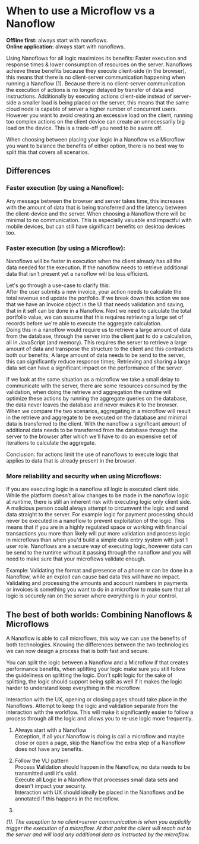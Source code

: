 # When to use a Microflow vs a Nanoflow

**Offline first:** always start with nanoflows.  
**Online application:** always start with nanoflows.


Using Nanoflows for all logic maximizes its benefits: Faster execution and response times & lower consumption of resources on the server. Nanoflows achieve these benefits because they execute client-side (in the browser), this means that there is no client-server communication happening when running a Nanoflow (1). Because there is no client-server communication the execution of actions is no longer delayed by transfer of data and instructions.   Additionally by executing actions client-side instead of server-side a smaller load is being placed on the server, this means that the same cloud node is capable of server a higher number of concurrent users. However you want to avoid creating an excessive load on the client, running too complex actions on the client device can create an unnecessarily big load on the device. This is a trade-off you need to be aware off. 


When choosing between placing your logic in a Nanoflow vs a Microflow you want to balance the benefits of either option, there is no best way to split this that covers all scenarios.
 
## Differences

### Faster execution (by using a Nanoflow):
Any message between the browser and server takes time, this increases with the amount of data that is being transferred and the latency between the client-device and the server. When choosing a Nanoflow there will be minimal to no communication. This is especially valuable and impactful with mobile devices, but can still have significant benefits on desktop devices too. 
  
### Faster execution (by using a Microflow):
Nanoflows will be faster in execution when the client already has all the data needed for the execution. If the nanoflow needs to retrieve additional data that isn't present yet a nanoflow will be less efficient.

Let's go through a use-case to clarify this:  
After the user submits a new invoice, your action needs to calculate the total revenue and update the portfolio. If we break down this action we see that we have an Invoice object in the UI that needs validation and saving, that in it self can be done in a Nanoflow. Next we need to calculate the total portfolio value, we can assume that this requires retrieving a large set of records before we're able to execute the aggregate calculation.  
Doing this in a nanoflow would require us to retrieve a large amount of data from the database, through the server into the client just to do a calculation, all in JavaScript (and memory). This requires the server to retrieve a large amount of data and transpose the structure to the client and this contradicts both our benefits; A large amount of data needs to be send to the server, this can significantly reduce response times; Retrieving and sharing a large data set can have a significant impact on the performance of the server.

If we look at the same situation as a microflow we take a small delay to communicate with the server, there are some resources consumed by the validation, when doing the retrieve and aggregation the runtime will optimize these actions by running the aggregate queries on the database, the data never leaves the database and never makes it to the browser.  When we compare the two scenarios, aggregating in a microflow will result in the retrieve and aggregate to be executed on the database and minimal data is transferred to the client. With the nanoflow a significant amount of additional data needs to be transferred from the database through the server to the browser after which we'll have to do an expensive set of iterations to calculate the aggregate.   

Conclusion: for actions limit the use of nanoflows to execute logic that applies to data that is already present in the browser.


### More reliability and security when using Microflows:
If you are executing logic in a nanoflow all logic is executed client side. While the platform doesn’t allow changes to be made in the nanoflow logic at runtime, there is still an inherent risk with executing logic only client side. A malicious person could always attempt to circumvent the logic and send data straight to the server. For example logic for payment processing should never be executed in a nanoflow to prevent exploitation of the logic. This means that if you are in a highly regulated space or working with financial transactions you more than likely will put more validation and process logic in microflows than when you'd build a simple data entry system with just 1 user role.
Nanoflows are a secure way of executing logic, however data can be send to the runtime without it passing through the nanoflow and you will need to make sure that your microflows validate enough.

Example: Validating the format and presence of a phone nr can be done in a Nanoflow, while an exploit can cause bad data this will have no impact. Validating and processing the amounts and account numbers in payments or invoices is something you want to do in a microflow to make sure that all logic is securely ran on the server where everything is in your control. 



## The best of both worlds: Combining Nanoflows & Microflows
A Nanoflow is able to call microflows, this way we can use the benefits of both technologies. Knowing the differences between the two technologies we can now design a process that is both fast and secure. 

You can split the logic between a Nanoflow and a Microflow if that creates performance benefits, when splitting your logic make sure you still follow the guideliness on splitting the logic. Don't split logic for the sake of splitting, the logic should support being split as well if it makes the logic harder to understand keep everything in the microflow. 

Interaction with the UX, opening or closing pages should take place in the Nanoflows. Attempt to keep the logic and validation separate from the interaction with the workflow. This will make it significantly easier to follow a process through all the logic and allows you to re-use logic more frequently.


1. Always start with a Nanoflow  
    Exception, if all your Nanoflow is doing is call a microflow and maybe close or open a page, skip the Nanoflow the extra step of a Nanoflow does not have any benefits. 
    

2. Follow the VLI pattern  
    Process **V**alidation should happen in the Nanoflow, no data needs to be transmitted until it's valid.   
    Execute all **L**ogic in a Nanoflow that processes small data sets and doesn't impact your security.  
    **I**nteraction with UX should ideally be placed in the Nanoflows and be annotated if this happens in the microflow.  

3.  




*(1). The exception to no client=server communication is when you explicitly trigger the execution of a microflow. At that point the client will reach out to the server and will load any additional data as instructed by the microflow.*